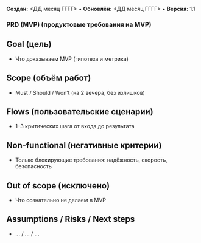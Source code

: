 **Создан:** <ДД месяц ГГГГ> • **Обновлён:** <ДД месяц ГГГГ> • **Версия:** 1.1

### PRD (MVP) (продуктовые требования на MVP)

## Goal (цель)
- Что доказываем MVP (гипотеза и метрика)

## Scope (объём работ)
- Must / Should / Won’t (на 2 вечера, без излишков)

## Flows (пользовательские сценарии)
- 1–3 критических шага от входа до результата

## Non-functional (негативные критерии)
- Только блокирующие требования: надёжность, скорость, безопасность

## Out of scope (исключено)
- Что сознательно не делаем в MVP

## Assumptions / Risks / Next steps
- ... / ... / ...
